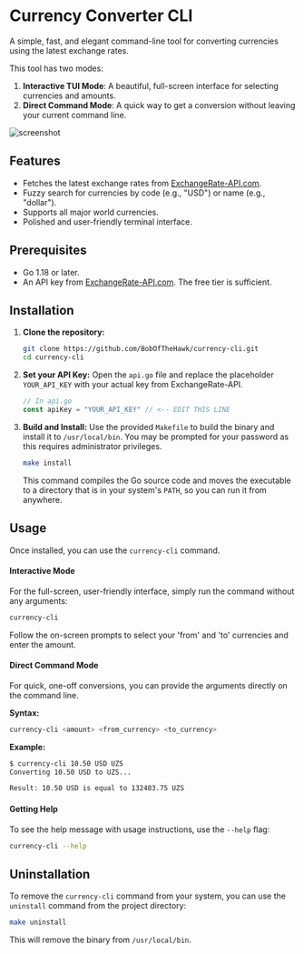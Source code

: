 # Currency Converter CLI

A simple, fast, and elegant command-line tool for converting currencies using the latest exchange rates.

This tool has two modes:
1.  **Interactive TUI Mode**: A beautiful, full-screen interface for selecting currencies and amounts.
2.  **Direct Command Mode**: A quick way to get a conversion without leaving your current command line.

![screenshot](https://user-images.githubusercontent.com/4254531/182820427-3558f4f6-b1b4-4786-8843-779836125028.png)

## Features

* Fetches the latest exchange rates from [ExchangeRate-API.com](https://www.exchangerate-api.com).
* Fuzzy search for currencies by code (e.g., "USD") or name (e.g., "dollar").
* Supports all major world currencies.
* Polished and user-friendly terminal interface.

## Prerequisites

* Go 1.18 or later.
* An API key from [ExchangeRate-API.com](https://www.exchangerate-api.com). The free tier is sufficient.

## Installation

1.  **Clone the repository:**
    ```bash
    git clone https://github.com/BobOfTheHawk/currency-cli.git
    cd currency-cli
    ```

2.  **Set your API Key:**
    Open the `api.go` file and replace the placeholder `YOUR_API_KEY` with your actual key from ExchangeRate-API.
    ```go
    // In api.go
    const apiKey = "YOUR_API_KEY" // <-- EDIT THIS LINE
    ```

3.  **Build and Install:**
    Use the provided `Makefile` to build the binary and install it to `/usr/local/bin`. You may be prompted for your password as this requires administrator privileges.
    ```bash
    make install
    ```
    This command compiles the Go source code and moves the executable to a directory that is in your system's `PATH`, so you can run it from anywhere.

## Usage

Once installed, you can use the `currency-cli` command.

#### Interactive Mode

For the full-screen, user-friendly interface, simply run the command without any arguments:

```bash
currency-cli
```
Follow the on-screen prompts to select your 'from' and 'to' currencies and enter the amount.

#### Direct Command Mode

For quick, one-off conversions, you can provide the arguments directly on the command line.

**Syntax:**
```bash
currency-cli <amount> <from_currency> <to_currency>
```

**Example:**
```bash
$ currency-cli 10.50 USD UZS
Converting 10.50 USD to UZS...

Result: 10.50 USD is equal to 132483.75 UZS
```

#### Getting Help

To see the help message with usage instructions, use the `--help` flag:
```bash
currency-cli --help
```

## Uninstallation

To remove the `currency-cli` command from your system, you can use the `uninstall` command from the project directory:

```bash
make uninstall
```

This will remove the binary from `/usr/local/bin`.
